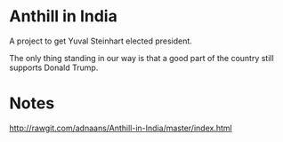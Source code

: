 # Anthill in India

A project to get Yuval Steinhart elected president.

The only thing standing in our way is that a good part of the country still supports Donald Trump.

# Notes
http://rawgit.com/adnaans/Anthill-in-India/master/index.html